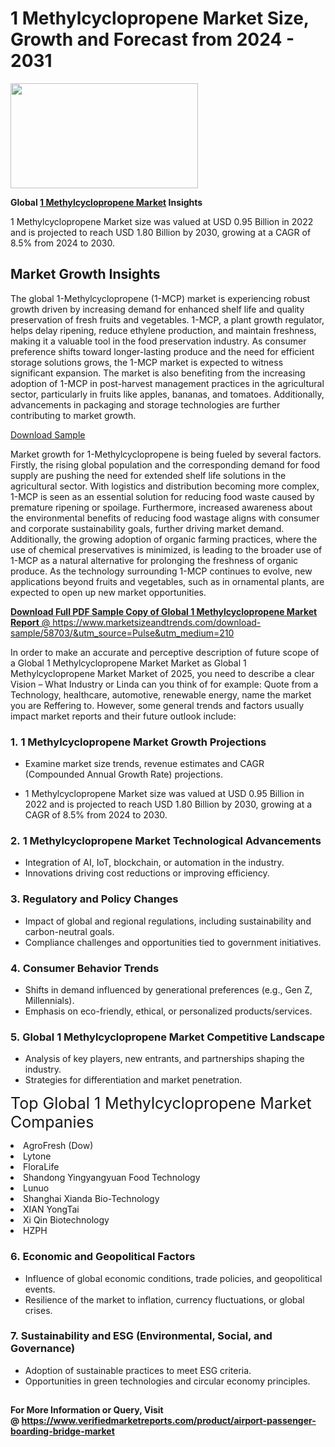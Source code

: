 <H1>1 Methylcyclopropene Market Size, Growth and Forecast from 2024 - 2031</H1><img class="aligncenter size-medium wp-image-584254" src="https://thirdeyenews.in/wp-content/uploads/2024/09/Global-Market-Research-300x168.jpeg" alt="" width="300" height="168" /><p><strong>Global&nbsp;<a href="https://www.marketsizeandtrends.com/download-sample/58703/&amp;utm_source=Pulse&amp;utm_medium=210">1 Methylcyclopropene Market</a> Insights</strong></p><p>1 Methylcyclopropene Market size was valued at USD 0.95 Billion in 2022 and is projected to reach USD 1.80 Billion by 2030, growing at a CAGR of 8.5% from 2024 to 2030.</p><p><h2>Market Growth Insights</h2> <p>The global 1-Methylcyclopropene (1-MCP) market is experiencing robust growth driven by increasing demand for enhanced shelf life and quality preservation of fresh fruits and vegetables. 1-MCP, a plant growth regulator, helps delay ripening, reduce ethylene production, and maintain freshness, making it a valuable tool in the food preservation industry. As consumer preference shifts toward longer-lasting produce and the need for efficient storage solutions grows, the 1-MCP market is expected to witness significant expansion. The market is also benefiting from the increasing adoption of 1-MCP in post-harvest management practices in the agricultural sector, particularly in fruits like apples, bananas, and tomatoes. Additionally, advancements in packaging and storage technologies are further contributing to market growth.</p> <p><a href="#">Download Sample</a></p> <p>Market growth for 1-Methylcyclopropene is being fueled by several factors. Firstly, the rising global population and the corresponding demand for food supply are pushing the need for extended shelf life solutions in the agricultural sector. With logistics and distribution becoming more complex, 1-MCP is seen as an essential solution for reducing food waste caused by premature ripening or spoilage. Furthermore, increased awareness about the environmental benefits of reducing food wastage aligns with consumer and corporate sustainability goals, further driving market demand. Additionally, the growing adoption of organic farming practices, where the use of chemical preservatives is minimized, is leading to the broader use of 1-MCP as a natural alternative for prolonging the freshness of organic produce. As the technology surrounding 1-MCP continues to evolve, new applications beyond fruits and vegetables, such as in ornamental plants, are expected to open up new market opportunities.</p> <p><a href="#"></p><p><span class=""><strong>Download Full PDF Sample Copy of Global 1 Methylcyclopropene Market Report</strong> @ <a href="https://www.marketsizeandtrends.com/download-sample/58703/&amp;utm_source=Pulse&amp;utm_medium=210" target="_blank">https://www.marketsizeandtrends.com/download-sample/58703/&amp;utm_source=Pulse&amp;utm_medium=210</a></span></p><p>In order to make an accurate and perceptive description of future scope of a Global&nbsp;1 Methylcyclopropene Market Market as Global&nbsp;1 Methylcyclopropene Market Market of 2025, you need to describe a clear Vision &ndash; What Industry or Linda can you think of for example: Quote from a Technology, healthcare, automotive, renewable energy, name the market you are Reffering to. However, some general trends and factors usually impact market reports and their future outlook include:</p><h3>1.&nbsp;<strong>1 Methylcyclopropene Market Growth Projections</strong></h3><ul><li>Examine market size trends, revenue estimates and CAGR (Compounded Annual Growth Rate) projections.</li><li><p>1 Methylcyclopropene Market size was valued at USD 0.95 Billion in 2022 and is projected to reach USD 1.80 Billion by 2030, growing at a CAGR of 8.5% from 2024 to 2030.</p></li></ul><h3>2.&nbsp;<strong>1 Methylcyclopropene Market Technological Advancements</strong></h3><ul><li>Integration of AI, IoT, blockchain, or automation in the industry.</li><li>Innovations driving cost reductions or improving efficiency.</li></ul><h3>3.&nbsp;<strong>Regulatory and Policy Changes</strong></h3><ul><li>Impact of global and regional regulations, including sustainability and carbon-neutral goals.</li><li>Compliance challenges and opportunities tied to government initiatives.</li></ul><h3>4.&nbsp;<strong>Consumer Behavior Trends</strong></h3><ul><li>Shifts in demand influenced by generational preferences (e.g., Gen Z, Millennials).</li><li>Emphasis on eco-friendly, ethical, or personalized products/services.</li></ul><h3>5.&nbsp;<strong>Global 1 Methylcyclopropene Market Competitive Landscape</strong></h3><ul><li>Analysis of key players, new entrants, and partnerships shaping the industry.</li><li>Strategies for differentiation and market penetration.</li></ul><p data-pm-slice="1 1 []"><span style="color: inherit; font-family: inherit; font-size: 25px;">Top Global 1 Methylcyclopropene Market Companies</span></p><div class="" data-test-id=""><p><li>AgroFresh (Dow)</li><li> Lytone</li><li> FloraLife</li><li> Shandong Yingyangyuan Food Technology</li><li> Lunuo</li><li> Shanghai Xianda Bio-Technology</li><li> XIAN YongTai</li><li> Xi Qin Biotechnology</li><li> HZPH</li></p></div><h3>6.&nbsp;<strong>Economic and Geopolitical Factors</strong></h3><ul><li>Influence of global economic conditions, trade policies, and geopolitical events.</li><li>Resilience of the market to inflation, currency fluctuations, or global crises.</li></ul><h3>7.&nbsp;<strong>Sustainability and ESG (Environmental, Social, and Governance)</strong></h3><ul><li>Adoption of sustainable practices to meet ESG criteria.</li><li>Opportunities in green technologies and circular economy principles.</li></ul><h2><strong style="font-size: 14px;">For More Information or Query, Visit @&nbsp;</strong><a style="background-color: #ffffff; font-size: 14px;" href="https://www.marketsizeandtrends.com/report/1-methylcyclopropene-market/" target="_blank">https://www.verifiedmarketreports.com/product/airport-passenger-boarding-bridge-market</a></h2>
